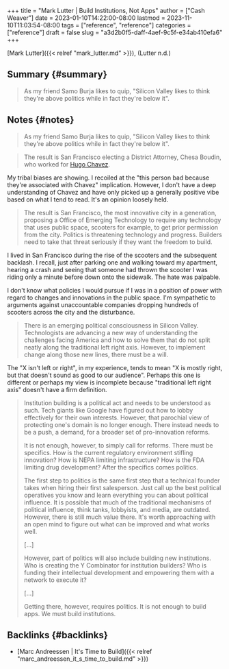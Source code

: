 +++
title = "Mark Lutter | Build Institutions, Not Apps"
author = ["Cash Weaver"]
date = 2023-01-10T14:22:00-08:00
lastmod = 2023-11-10T11:03:54-08:00
tags = ["reference", "reference"]
categories = ["reference"]
draft = false
slug = "a3d2b0f5-daff-4aef-9c5f-e34ab410efa6"
+++

[Mark Lutter]({{< relref "mark_lutter.md" >}}), (Lutter n.d.)


## Summary {#summary}

> As my friend Samo Burja likes to quip, "Silicon Valley likes to think they're above politics while in fact they're below it".


## Notes {#notes}

> As my friend Samo Burja likes to quip, "Silicon Valley likes to think they're above politics while in fact they're below it".

<!--quoteend-->

> The result is San Francisco electing a District Attorney, Chesa Boudin, who worked for [Hugo Chavez](https://www.theguardian.com/us-news/2019/nov/10/chesa-boudin-weather-underground-san-francisco-da).

My tribal biases are showing. I recoiled at the "this person bad because they're associated with Chavez" implication. However, I don't have a deep understanding of Chavez and have only picked up a generally positive vibe based on what I tend to read. It's an opinion loosely held.

> The result is San Francisco, the most innovative city in a generation, proposing a Office of Emerging Technology to require any technology that uses public space, scooters for example, to get prior permission from the city. Politics is threatening technology and progress. Builders need to take that threat seriously if they want the freedom to build.

I lived in San Francisco during the rise of the scooters and the subsequent backlash. I recall, just after parking one and walking toward my apartment, hearing a crash and seeing that someone had thrown the scooter I was riding only a minute before down onto the sidewalk. The hate was palpable.

I don't know what policies I would pursue if I was in a position of power with regard to changes and innovations in the public space. I'm sympathetic to arguments against unaccountable companies dropping hundreds of scooters across the city and the disturbance.

> There is an emerging political consciousness in Silicon Valley. Technologists are advancing a new way of understanding the challenges facing America and how to solve them that do not split neatly along the traditional left right axis. However, to implement change along those new lines, there must be a will.

The "X isn't left or right", in my experience, tends to mean "X is mostly right, but that doesn't sound as good to our audience". Perhaps this one is different or perhaps my view is incomplete because "traditional left right axis" doesn't have a firm definition.

> Institution building is a political act and needs to be understood as such. Tech giants like Google have figured out how to lobby effectively for their own interests. However, that parochial view of protecting one's domain is no longer enough. There instead needs to be a push, a demand, for a broader set of pro-innovation reforms.
>
> It is not enough, however, to simply call for reforms. There must be specifics. How is the current regulatory environment stifling innovation? How is NEPA limiting infrastructure? How is the FDA limiting drug development? After the specifics comes politics.
>
> The first step to politics is the same first step that a technical founder takes when hiring their first salesperson. Just call up the best political operatives you know and learn everything you can about political influence. It is possible that much of the traditional mechanisms of political influence, think tanks, lobbyists, and media, are outdated. However, there is still much value there. It's worth approaching with an open mind to figure out what can be improved and what works well.
>
> [...]
>
> However, part of politics will also include building new institutions. Who is creating the Y Combinator for institution builders? Who is funding their intellectual development and empowering them with a network to execute it?
>
> [...]
>
> Getting there, however, requires politics. It is not enough to build apps. We must build institutions.


## Backlinks {#backlinks}

-   [Marc Andreessen | It's Time to Build]({{< relref "marc_andreessen_it_s_time_to_build.md" >}})
